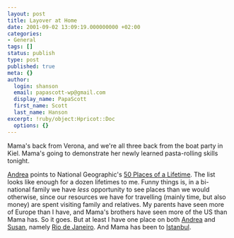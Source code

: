 ```yaml
---
layout: post
title: Layover at Home
date: 2001-09-02 13:09:19.000000000 +02:00
categories:
- General
tags: []
status: publish
type: post
published: true
meta: {}
author:
  login: shanson
  email: papascott-wp@gmail.com
  display_name: PapaScott
  first_name: Scott
  last_name: Hanson
excerpt: !ruby/object:Hpricot::Doc
  options: {}
---
```

<p>Mama's back from Verona, and we're all three back from the boat party in Kiel. Mama's going to demonstrate her newly learned pasta-rolling skills tonight.</p>
<p><a href="http://andrea.editthispage.com/2001/09/01">Andrea</a> points to National Geographic's <a href="http://www.nationalgeographic.com/traveler/index50.html">50 Places of a Lifetime</a>. The list looks like enough for a dozen lifetimes to me. Funny things is, in a bi-national family we have <i>less</i> opportunity to see places than we would otherwise, since our resources we have for travelling (mainly time, but also money) are spent visiting family and relatives. My parents have seen more of Europe than I have, and Mama's brothers have seen more of the US than Mama has. So it goes. But at least I have one place on both <a href="http://andrea.editthispage.com">Andrea</a> and <a href="http://www.2020hindsight.org/">Susan</a>, namely <a href="http://www.ipanema.com/">Rio de Janeiro</a>. And Mama has been to <a href="http://www.istanbulcityguide.com/">Istanbul</a>.</p>
